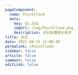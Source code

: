 ```yaml
---
pageComponent: 
  name: PointCloud
  data: 
    key: 01.点云
    imgUrl: /img/PointCloud.png
    description: 点云处理相关技术
title: 点云
date: 2021-08-31 12:00:00
permalink: /PointCloud
sidebar: false
article: false
comment: false
editLink: false
---
```


